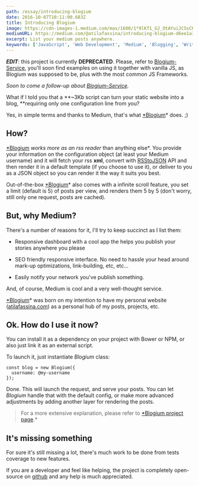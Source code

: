 ```yaml
---
path: /essay/introducing-blogium
date: 2016-10-07T10:11:00.683Z
title: Introducing Blogium
image: https://cdn-images-1.medium.com/max/1600/1*9lKf1_GJ_OtAYuiJCSsCKQ.png
mediumURL: https://medium.com/@atilafassina/introducing-blogium-d6ee1a343919
excerpt: List your medium posts anywhere.
keywords: ['JavaScript', 'Web Development', 'Medium', 'Blogging', 'Writing']
---
```


**_EDIT_**: this project is currently **DEPRECATED**. Please, refer to [Blogium-Service](https://github.com/atilafassina/blogium-service), you'll soon find examples on using it together with vanilla JS, as Blogium was supposed to be, plus with the most common JS Frameworks.

_Soon to come a follow-up about [Blogium-Service](https://github.com/atilafassina/blogium-service)._

What if I told you that a **~3Kb script can turn your static website into a blog, **requiring only one configuration line from you?

Yes, in simple terms and thanks to Medium, that's what [\*Blogium](http://atilafassina.com/blogium)\* does. ;)

## How?

[\*Blogium](http://atilafassina.com/blogium) _works more as an rss reader_ than anything else\*. You provide your information on the configuration object (at least your Medium username) and it will fetch your rss **xml**, convert with [RSStoJSON](http://rss2json.com/) API and then render it in a default template (if you choose to use it), or deliver to you as a JSON object so you can render it the way it suits you best.

Out-of-the-box [\*Blogium](http://atilafassina.com/blogium)\* also comes with a infinite scroll feature, you set a limit (default is 5) of posts per view, and renders them 5 by 5 (don't worry, still only one request, posts are cached).

## But, why Medium?

There's a number of reasons for it, I'll try to keep succinct as I list them:

- Responsive dashboard with a cool app the helps you publish your stories anywhere you please

- SEO friendly responsive interface. No need to hassle your head around mark-up optimizations, link-building, etc, etc…

- Easily notify your network you've publish something.

And, of course, Medium is cool and a very well-thought service.

[\*Blogium](http://atilafassina.com/blogium)\* was born on my intention to have my personal website ([atilafassina.com](http://atilafassina.com)) as a personal hub of my posts, projects, etc.

## Ok. How do I use it now?

You can install it as a dependency on your project with Bower or NPM, or also just link it as an external script.

To launch it, just instantiate _Blogium_ class:

    const blog = new Blogium({
      username: @my-username
    });

Done. This will launch the request, and serve your posts. You can let _Blogium_ handle that with the default config, or make more advanced adjustments by adding another layer for rendering the posts.

> For a more extensive explanation, please refer to [\*Blogium project page](http://atilafassina.com/blogium).\*

## It's missing something

For sure it's still missing a lot, there's much work to be done from tests coverage to new features.

If you are a developer and feel like helping, the project is completely open-source on [github](https://github.com/atilafassina/blogium) and any help is much appreciated.
